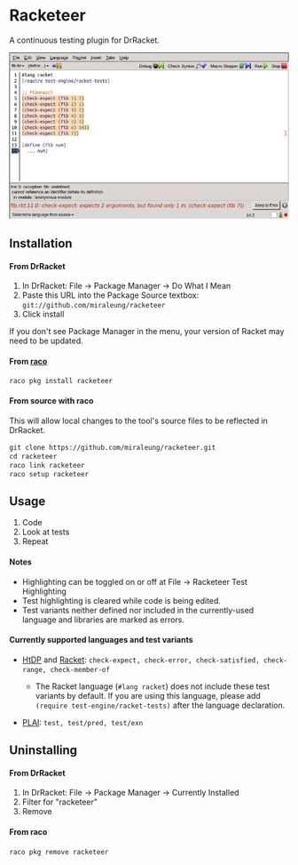 Racketeer
=========

A continuous testing plugin for DrRacket.

![Racketeer](./racketeer.gif)

Installation
--------------

#### From DrRacket
1. In DrRacket: File -> Package Manager ->  Do What I Mean
2. Paste this URL into the Package Source textbox: `git://github.com/miraleung/racketeer`
3. Click install

If you don't see Package Manager in the menu, your version of Racket may need to be updated.

#### From [raco](http://docs.racket-lang.org/raco/index.html)
```
raco pkg install racketeer
```

#### From source with raco

This will allow local changes to the tool's source files to be reflected in DrRacket.
```
git clone https://github.com/miraleung/racketeer.git
cd racketeer
raco link racketeer
raco setup racketeer
```

Usage
-------
1. Code
2. Look at tests
3. Repeat

#### Notes
- Highlighting can be toggled on or off at File -> Racketeer Test Highlighting
- Test highlighting is cleared while code is being edited.
- Test variants neither defined nor included in the currently-used language and libraries are marked as errors.

#### Currently supported languages and test variants
- [HtDP](http://docs.racket-lang.org/htdp-langs/index.html) and [Racket](http://racket-lang.org/): `check-expect, check-error, check-satisfied, check-range, check-member-of`

  - The Racket language (`#lang racket`) does not include these test variants by default. If you are using this language, please add `(require test-engine/racket-tests)` after the language declaration.

- [PLAI](http://docs.racket-lang.org/plai/plai-scheme.html): `test, test/pred, test/exn`


Uninstalling
-------------

#### From DrRacket
1. In DrRacket: File -> Package Manager -> Currently Installed
2. Filter for "racketeer"
3. Remove

#### From raco
```
raco pkg remove racketeer
```
